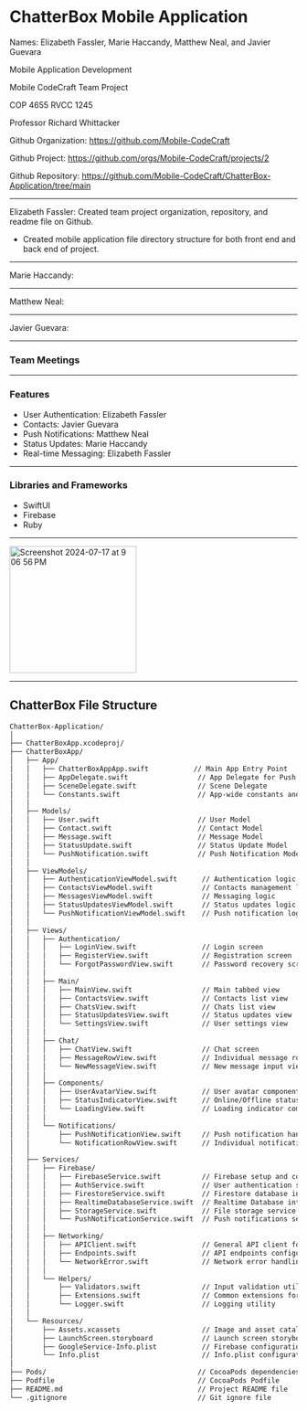 # ChatterBox Mobile Application

Names: Elizabeth Fassler, Marie Haccandy, Matthew Neal, and Javier Guevara

Mobile Application Development

Mobile CodeCraft Team Project

COP 4655 RVCC 1245

Professor Richard Whittacker

Github Organization: https://github.com/Mobile-CodeCraft

Github Project: https://github.com/orgs/Mobile-CodeCraft/projects/2

Github Repository: https://github.com/Mobile-CodeCraft/ChatterBox-Application/tree/main

_____________________________________________________________________________________________________________
Elizabeth Fassler: Created team project organization, repository, and readme file on Github.
- Created mobile application file directory structure for both front end and back end of project.
_____________________________________________________________________________________________________________
Marie Haccandy:
_____________________________________________________________________________________________________________
Matthew Neal:
_____________________________________________________________________________________________________________
Javier Guevara:
_____________________________________________________________________________________________________________

### Team Meetings

_____________________________________________________________________________________________________________

### Features
- User Authentication: Elizabeth Fassler
- Contacts: Javier Guevara
- Push Notifications: Matthew Neal
- Status Updates: Marie Haccandy
- Real-time Messaging: Elizabeth Fassler 

_____________________________________________________________________________________________________________

### Libraries and Frameworks
- SwiftUI
- Firebase
- Ruby

_____________________________________________________________________________________________________________

<img width="222" alt="Screenshot 2024-07-17 at 9 06 56 PM" src="https://github.com/user-attachments/assets/6bb6b589-5334-49dc-bb66-85339214fad9">

_____________________________________________________________________________________________________________

## ChatterBox File Structure
``` sh
ChatterBox-Application/
│
├── ChatterBoxApp.xcodeproj/
├── ChatterBoxApp/
│   ├── App/
│   │   ├── ChatterBoxAppApp.swift           // Main App Entry Point
│   │   ├── AppDelegate.swift                 // App Delegate for Push Notifications
│   │   ├── SceneDelegate.swift               // Scene Delegate
│   │   └── Constants.swift                   // App-wide constants and configurations
│   │
│   ├── Models/
│   │   ├── User.swift                        // User Model
│   │   ├── Contact.swift                     // Contact Model
│   │   ├── Message.swift                     // Message Model
│   │   ├── StatusUpdate.swift                // Status Update Model
│   │   └── PushNotification.swift            // Push Notification Model
│   │
│   ├── ViewModels/
│   │   ├── AuthenticationViewModel.swift      // Authentication logic
│   │   ├── ContactsViewModel.swift            // Contacts management logic
│   │   ├── MessagesViewModel.swift            // Messaging logic
│   │   ├── StatusUpdatesViewModel.swift       // Status updates logic
│   │   └── PushNotificationViewModel.swift    // Push notification logic
│   │
│   ├── Views/
│   │   ├── Authentication/
│   │   │   ├── LoginView.swift                // Login screen
│   │   │   ├── RegisterView.swift             // Registration screen
│   │   │   └── ForgotPasswordView.swift       // Password recovery screen
│   │   │
│   │   ├── Main/
│   │   │   ├── MainView.swift                 // Main tabbed view
│   │   │   ├── ContactsView.swift             // Contacts list view
│   │   │   ├── ChatsView.swift                // Chats list view
│   │   │   ├── StatusUpdatesView.swift        // Status updates view
│   │   │   └── SettingsView.swift             // User settings view
│   │   │
│   │   ├── Chat/
│   │   │   ├── ChatView.swift                 // Chat screen
│   │   │   ├── MessageRowView.swift           // Individual message row
│   │   │   └── NewMessageView.swift           // New message input view
│   │   │
│   │   ├── Components/
│   │   │   ├── UserAvatarView.swift           // User avatar component
│   │   │   ├── StatusIndicatorView.swift      // Online/Offline status indicator
│   │   │   └── LoadingView.swift              // Loading indicator component
│   │   │
│   │   └── Notifications/
│   │       ├── PushNotificationView.swift     // Push notification handling view
│   │       └── NotificationRowView.swift      // Individual notification row
│   │
│   ├── Services/
│   │   ├── Firebase/
│   │   │   ├── FirebaseService.swift          // Firebase setup and common functions
│   │   │   ├── AuthService.swift              // User authentication service
│   │   │   ├── FirestoreService.swift         // Firestore database interactions service
│   │   │   ├── RealtimeDatabaseService.swift  // Realtime Database interactions service (if used)
│   │   │   ├── StorageService.swift           // File storage service (e.g., profile pictures)
│   │   │   └── PushNotificationService.swift  // Push notifications setup and handling
│   │   │
│   │   ├── Networking/
│   │   │   ├── APIClient.swift                // General API client for networking
│   │   │   ├── Endpoints.swift                // API endpoints configuration
│   │   │   └── NetworkError.swift             // Network error handling
│   │   │
│   │   └── Helpers/
│   │       ├── Validators.swift               // Input validation utilities
│   │       ├── Extensions.swift               // Common extensions for SwiftUI and UIKit
│   │       └── Logger.swift                   // Logging utility
│   │
│   └── Resources/
│       ├── Assets.xcassets                    // Image and asset catalog
│       ├── LaunchScreen.storyboard            // Launch screen storyboard
│       ├── GoogleService-Info.plist           // Firebase configuration file
│       └── Info.plist                         // Info.plist configuration
│
├── Pods/                                     // CocoaPods dependencies
├── Podfile                                   // CocoaPods Podfile
├── README.md                                 // Project README file
└── .gitignore                                // Git ignore file
```
